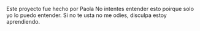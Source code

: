 Este proyecto fue hecho por Paola
No intentes entender esto poirque solo yo lo puedo entender.
Si no te usta no me odies, disculpa estoy aprendiendo.
